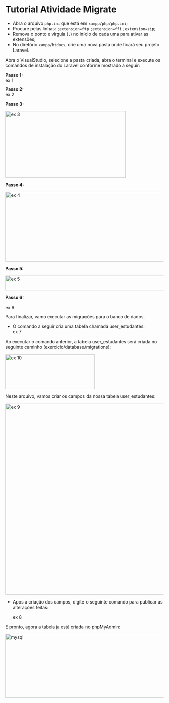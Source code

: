 # **Tutorial Atividade Migrate**

- Abra o arquivo `php.ini` que está em `xampp/php/php.ini`;
- Procure pelas linhas: `;extension=ftp` `;extension=ffi` `;extension=zip`;
- Remova o ponto e vírgula (`;`) no início de cada uma para ativar as extensões;
- No diretório `xampp/htdocs`, crie uma nova pasta onde ficará seu projeto Laravel.
  
Abra o VisualStudio, selecione a pasta criada, abra o terminal e execute os comandos de instalação do Laravel conforme mostrado  a seguir:


**Passo 1:**  
<img width="247" height="14" alt="ex 1" src="https://github.com/user-attachments/assets/59aa98e9-006a-4ad4-b2db-f46e1f93a1b8" />


**Passo 2:**  
<img width="155" height="15" alt="ex 2" src="https://github.com/user-attachments/assets/71aba07f-729b-4cb7-a8d8-94e869a6c594" />

**Passo 3:** 

<img width="383" height="212" alt="ex 3" src="https://github.com/user-attachments/assets/8fed96fa-d4e9-4478-84b0-3474c094e855" />


**Passo 4:** 

<img width="581" height="220" alt="ex 4" src="https://github.com/user-attachments/assets/4499c594-bd8b-4c8a-92cd-e731bef833d6" />

**Passo 5:** 

<img width="516" height="47" alt="ex 5" src="https://github.com/user-attachments/assets/b23f87b9-066b-4b13-a608-60cdd0420160" />

**Passo 6:** 

<img width="411" height="15" alt="ex 6" src="https://github.com/user-attachments/assets/5fa746d7-c54f-4446-b0f0-6c8ac1a9514c" />

<p>
  
  Para finalizar, vamo executar as migrações para o banco de dados. 
</p>

- O comando a seguir cria uma tabela chamada user_estudantes:
  <img width="582" height="15" alt="ex 7" src="https://github.com/user-attachments/assets/1d41658c-4618-4613-ae03-ef882867c687" />

<p>
  
  Ao executar o comando anterior, a tabela user_estudantes será criada no seguinte caminho (exercicio/database/migrations): 
</p>

<img width="284" height="111" alt="ex 10" src="https://github.com/user-attachments/assets/77a894e1-035f-442f-b444-bc93e48f7233" />

<p>
  Neste arquivo, vamos criar os campos da nossa tabela user_estudantes:
</p>

<img width="767" height="606" alt="ex 9" src="https://github.com/user-attachments/assets/82f62e0d-27b0-46df-9df4-991be68fd213" />

- Após a criação dos campos, digite o seguinte comando para publicar as alterações feitas:

   <img width="419" height="17" alt="ex 8" src="https://github.com/user-attachments/assets/fe71c9fd-5df7-4e54-ad4d-8352dc3d0fb4" />

<p>
 E pronto, agora a tabela ja está criada no phpMyAdmin:
</p>

<img width="666" height="203" alt="mysql" src="https://github.com/user-attachments/assets/3e232bee-68a8-4994-9393-275311095325" />






